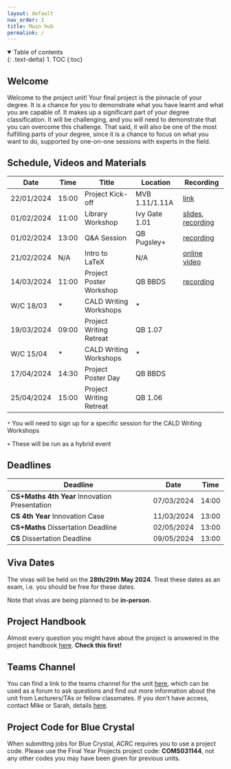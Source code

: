 ```yaml
---
layout: default
nav_order: 1
title: Main hub
permalink: /
---
```


<details open markdown="block">
<summary>
Table of contents
</summary>
{: .text-delta}
1. TOC
{:toc}
</details>

## Welcome

Welcome to the project unit! Your final project is the pinnacle of your degree.
It is a chance for you to demonstrate what you have learnt and what you are
capable of. It makes up a significant part of your degree classification. It
will be challenging, and you will need to demonstrate that you can overcome
this challenge. That said, it will also be one of the most fulfilling parts of
your degree, since it is a chance to focus on what you want to do, supported by
one-on-one sessions with experts in the field.

## Schedule, Videos and Materials

| **Date**   	| **Time** 	| **Title**               	| **Location**   	| **Recording**                                                                          	    |
|------------	|----------	|-------------------------	|----------------	|----------------------------------------------------------------------------------------	    |
| 22/01/2024 	| 15:00    	| Project Kick-off        	| MVB 1.11/1.11A 	| [link](https://mediasite.bris.ac.uk/Mediasite/Play/9b97627f6dbe4a8c91f72558e9ebcb1e1d) 	    |
| 01/02/2024 	| 11:00    	| Library Workshop        	| Ivy Gate 1.01  	| [slides](https://uob-my.sharepoint.com/:p:/g/personal/mw1760_bristol_ac_uk/EXoqJuUQOs5PoSe4355rFu4BCqxFn4W5Nq3JpZ2X1b636g?e=iJfXCt), [recording](https://mediasite.bris.ac.uk/Mediasite/Play/415d6236aa084fb2b9409bcd7856de1e1d) |
| 01/02/2024 	| 13:00    	| Q&A Session             	| QB Pugsley+    	| [recording](https://mediasite.bris.ac.uk/Mediasite/Play/33848200efcb43cdbb134000641608a51d)   |
| 21/02/2024    | N/A       | Intro to LaTeX            | N/A               | [online video](https://web.microsoftstream.com/video/ff83cc49-acd5-4ca1-b1b2-b01576f2e0ed)    |
| 14/03/2024 	| 11:00    	| Project Poster Workshop 	| QB BBDS        	| [recording](https://mediasite.bris.ac.uk/Mediasite/Play/070dd01fb5174862975921494adf3efb1d)   |
| W/C 18/03  	| *        	| CALD Writing Workshops  	| *              	|                                                                                        	    |
| 19/03/2024 	| 09:00    	| Project Writing Retreat 	| QB 1.07       	|                                                                                        	    |
| W/C 15/04  	| *        	| CALD Writing Workshops  	| *              	|                                                                                        	    |
| 17/04/2024 	| 14:30    	| Project Poster Day      	| QB BBDS        	|                                                                                        	    |
| 25/04/2024 	| 15:00    	| Project Writing Retreat 	| QB 1.06       	|                                                                                        	    |

`*` You will need to sign up for a specific session for the CALD Writing Workshops

`+` These will be run as a hybrid event


## Deadlines

| **Deadline**                                  	| **Date**   	| **Time** 	|
|-----------------------------------------------	|------------	|----------	|
| **CS+Maths 4th Year** Innovation Presentation 	| 07/03/2024 	| 14:00    	|
| **CS 4th Year** Innovation Case               	| 11/03/2024 	| 13:00    	|
| **CS+Maths** Dissertation Deadline            	| 02/05/2024 	| 13:00    	|
| **CS** Dissertation Deadline                  	| 09/05/2024 	| 13:00    	|

## Viva Dates

The vivas will be held on the **28th/29th May 2024**. Treat these dates as an exam, i.e. you should be free for these dates.

Note that vivas are being planned to be **in-person**.

## Project Handbook

Almost every question you might have about the project is answered in
the project handbook [here](/handbook). **Check this first!**

## Teams Channel

You can find a link to the teams channel for the unit
[here](https://teams.microsoft.com/l/team/19%3aSU5HfuaMqsyIqoDSgjTgrmYLAWHKGbNfamySiYADjI01%40thread.tacv2/conversations?groupId=1b63f256-c976-4dcf-8dbf-a0fc4d6bcb49&tenantId=b2e47f30-cd7d-4a4e-a5da-b18cf1a4151b),
which can be used as a forum to ask questions and find out more information
about the unit from Lecturers/TAs or fellow classmates.
If you don't have access, contact Mike or Sarah, details [here](/contact).


## Project Code for Blue Crystal

When submittng jobs for Blue Crystal, ACRC requires you to use a project code. Please use the Final Year Projects project code: **COMS031144**, not any other codes you may have been given for previous units.
